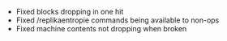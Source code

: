 - Fixed blocks dropping in one hit
- Fixed /replikaentropie commands being available to non-ops
- Fixed machine contents not dropping when broken